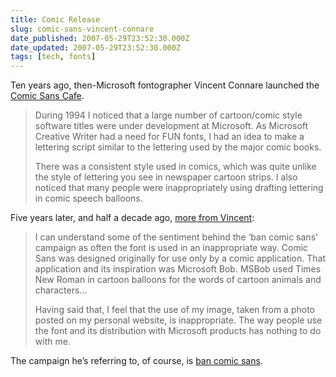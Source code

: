 ```yaml
---
title: Comic Release
slug: comic-sans-vincent-connare
date_published: 2007-05-29T23:52:30.000Z
date_updated: 2007-05-29T23:52:30.000Z
tags: [tech, fonts]
---
```


Ten years ago, then-Microsoft fontographer Vincent Connare launched the [Comic Sans Cafe](http://www.microsoft.com/typography/web/fonts/comicsns/default.htm).

> During 1994 I noticed that a large number of cartoon/comic style software titles were under development at Microsoft. As Microsoft Creative Writer had a need for FUN fonts, I had an idea to make a lettering script similar to the lettering used by the major comic books.
> 
> There was a consistent style used in comics, which was quite unlike the style of lettering you see in newspaper cartoon strips. I also noticed that many people were inappropriately using drafting lettering in comic speech balloons.

Five years later, and half a decade ago, [more from Vincent](http://www.microsoft.com/typography/links/news.aspx?nid=2648):

> I can understand some of the sentiment behind the ‘ban comic sans’ campaign as often the font is used in an inappropriate way. Comic Sans was designed originally for use only by a comic application. That application and its inspiration was Microsoft Bob. MSBob used Times New Roman in cartoon balloons for the words of cartoon animals and characters…
> 
> Having said that, I feel that the use of my image, taken from a photo posted on my personal website, is inappropriate. The way people use the font and its distribution with Microsoft products has nothing to do with me.

The campaign he’s referring to, of course, is [ban comic sans](http://bancomicsans.com/home.html).
